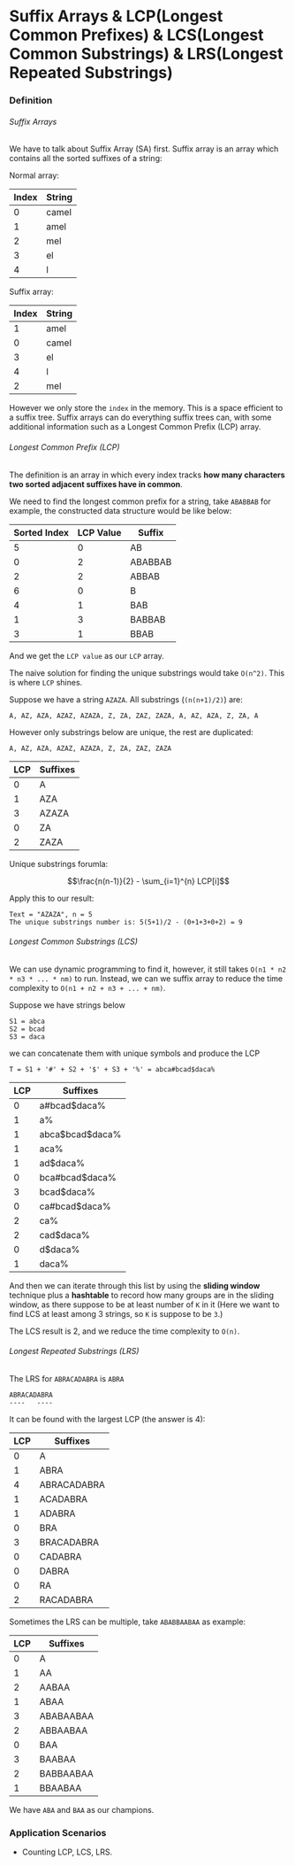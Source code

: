 # Suffix Arrays & LCP(Longest Common Prefixes) & LCS(Longest Common Substrings) & LRS(Longest Repeated Substrings)

### Definition

###### Suffix Arrays

We have to talk about Suffix Array (SA) first. Suffix array is an array which contains all the sorted suffixes of a string:

Normal array:

| Index | String |
| ----- | ------ |
| 0     | camel  |
| 1     | amel   |
| 2     | mel    |
| 3     | el     |
| 4     | l      |

Suffix array:

| Index | String |
| ----- | ------ |
| 1     | amel   |
| 0     | camel  |
| 3     | el     |
| 4     | l      |
| 2     | mel    |

However we only store the `index` in the memory. This is a space efficient to a suffix tree. Suffix arrays can do everything suffix trees can, with some additional information such as a Longest Common Prefix (LCP) array.

###### Longest Common Prefix (LCP)

The definition is an array in which every index tracks **how many characters two sorted adjacent suffixes have in common**.

We need to find the longest common prefix for a string, take `ABABBAB` for example, the constructed data structure would be like below:

| Sorted Index | LCP Value | Suffix  |
| ------------ | --------- | ------- |
| 5            | 0         | AB      |
| 0            | 2         | ABABBAB |
| 2            | 2         | ABBAB   |
| 6            | 0         | B       |
| 4            | 1         | BAB     |
| 1            | 3         | BABBAB  |
| 3            | 1         | BBAB    |

And we get the `LCP value` as our `LCP` array.

The naive solution for finding the unique substrings would take `O(n^2)`. This is where `LCP` shines.

Suppose we have a string `AZAZA`. All substrings (`(n(n+1)/2)`) are:

```
A, AZ, AZA, AZAZ, AZAZA, Z, ZA, ZAZ, ZAZA, A, AZ, AZA, Z, ZA, A
```

However only substrings below are unique, the rest are duplicated:

```
A, AZ, AZA, AZAZ, AZAZA, Z, ZA, ZAZ, ZAZA
```

| LCP | Suffixes |
| --- | -------- |
| 0   | A        |
| 1   | AZA      |
| 3   | AZAZA    |
| 0   | ZA       |
| 2   | ZAZA     |

Unique substrings forumla:

```math
\frac{n(n-1)}{2} - \sum_{i=1}^{n} LCP[i]
```

Apply this to our result:

```
Text = "AZAZA", n = 5
The unique substrings number is: 5(5+1)/2 - (0+1+3+0+2) = 9
```

###### Longest Common Substrings (LCS)

We can use dynamic programming to find it, however, it still takes `O(n1 * n2 * n3 * ... * nm)` to run. Instead, we can we suffix array to reduce the time complexity to `O(n1 + n2 + n3 + ... + nm)`.

Suppose we have strings below

```
S1 = abca
S2 = bcad
S3 = daca
```

we can concatenate them with unique symbols and produce the LCP

```
T = S1 + '#' + S2 + '$' + S3 + '%' = abca#bcad$daca%
```

| LCP | Suffixes         |
| --- | ---------------- |
| 0   | a#bcad$daca%     |
| 1   | a%               |
| 1   | abca\$bcad$daca% |
| 1   | aca%             |
| 1   | ad$daca%         |
| 0   | bca#bcad$daca%   |
| 3   | bcad$daca%       |
| 0   | ca#bcad$daca%    |
| 2   | ca%              |
| 2   | cad$daca%        |
| 0   | d$daca%          |
| 1   | daca%            |

And then we can iterate through this list by using the **sliding window** technique plus a **hashtable** to record how many groups are in the sliding window, as there suppose to be at least number of `K` in it (Here we want to find LCS at least among 3 strings, so `K` is suppose to be `3`.)

The LCS result is 2, and we reduce the time complexity to `O(n)`.

###### Longest Repeated Substrings (LRS)

The LRS for `ABRACADABRA` is `ABRA`

```
ABRACADABRA
----   ----
```

It can be found with the largest LCP (the answer is 4):

| LCP | Suffixes    |
| --- | ----------- |
| 0   | A           |
| 1   | ABRA        |
| 4   | ABRACADABRA |
| 1   | ACADABRA    |
| 1   | ADABRA      |
| 0   | BRA         |
| 3   | BRACADABRA  |
| 0   | CADABRA     |
| 0   | DABRA       |
| 0   | RA          |
| 2   | RACADABRA   |

Sometimes the LRS can be multiple, take `ABABBAABAA` as example:

| LCP | Suffixes  |
| --- | --------- |
| 0   | A         |
| 1   | AA        |
| 2   | AABAA     |
| 1   | ABAA      |
| 3   | ABABAABAA |
| 2   | ABBAABAA  |
| 0   | BAA       |
| 3   | BAABAA    |
| 2   | BABBAABAA |
| 1   | BBAABAA   |

We have `ABA` and `BAA` as our champions.

### Application Scenarios

- Counting LCP, LCS, LRS.
